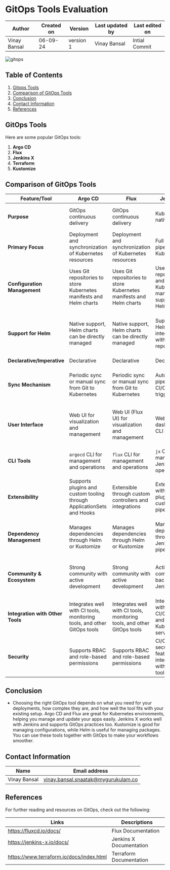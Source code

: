 # GitOps Tools Evaluation

  | Author        | Created on | Version | Last updated by | Last edited on |
  |-------------|---------|-------------|-------------|---------|
  | Vinay Bansal | 06-09-24 | version 1 | Vinay Bansal | Intial Commit |

![gitops](https://github.com/user-attachments/assets/791f74c2-ebbd-446e-802b-0fd6d1b6ae6c)

## Table of Contents

1. [Gitops Tools](#gitops-tools)
2. [Comparison of GitOps Tools](#comparison-of-gitops-tools)
3. [Conclusion](#conclusion)
4. [Contact Information](#contact-information)
5. [References](#references)


## GitOps Tools

Here are some popular GitOps tools:

1. **Argo CD**
2. **Flux**
3. **Jenkins X**
4. **Terraform**
5. **Kustomize**

## Comparison of GitOps Tools

| Feature/Tool  | Argo CD | Flux | Jenkins X | Terraform | Kustomize |
|---------------|---------|------|-----------|-----------|-----------|
| **Purpose**   | GitOps continuous delivery | GitOps continuous delivery | Kubernetes-native CI/CD | Infrastructure as Code (IaC) | Kubernetes-native configuration management |
| **Primary Focus** | Deployment and synchronization of Kubernetes resources | Deployment and synchronization of Kubernetes resources | Full CI/CD pipeline for Kubernetes | Infrastructure provisioning and management | Customization and templating of Kubernetes manifests |
| **Configuration Management** | Uses Git repositories to store Kubernetes manifests and Helm charts | Uses Git repositories to store Kubernetes manifests and Helm charts | Uses Git repositories and Kubernetes manifests, supports Helm charts | Uses configuration files (HCL) to define infrastructure | Uses YAML files to create and manage Kubernetes resource patches |
| **Support for Helm** | Native support, Helm charts can be directly managed | Native support, Helm charts can be directly managed | Supports Helm, integrates with Helm repositories | No direct support, but can provision Helm charts | Can patch Helm-generated resources, but not directly manage Helm charts |
| **Declarative/Imperative** | Declarative | Declarative | Declarative | Declarative | Declarative |
| **Sync Mechanism** | Periodic sync or manual sync from Git to Kubernetes | Periodic sync or manual sync from Git to Kubernetes | Automated pipelines with CI/CD triggers | Not directly related to sync; focuses on provisioning | Manages manifests that are then applied using `kubectl` or similar |
| **User Interface** | Web UI for visualization and management | Web UI (Flux UI) for visualization and management | Web-based dashboard, CLI tools | CLI-based tool, no native web UI | CLI-based tool, integrates with other tools for visualization |
| **CLI Tools** | `argocd` CLI for management and operations | `flux` CLI for management and operations | `jx` CLI for managing Jenkins X operations | `terraform` CLI for managing infrastructure | `kubectl kustomize` for building and applying configurations |
| **Extensibility** | Supports plugins and custom tooling through ApplicationSets and Hooks | Extensible through custom controllers and integrations | Extensible with Jenkins plugins and custom pipelines | Extensible with Terraform providers and modules | Extensible with custom patches and Kustomize functions |
| **Dependency Management** | Manages dependencies through Helm or Kustomize | Manages dependencies through Helm or Kustomize | Manages dependencies through Jenkins X pipelines | Manages dependencies through Terraform modules | Manages dependencies through resource references and overlays |
| **Community & Ecosystem** | Strong community with active development | Strong community with active development | Active community, backed by Jenkins | Large community with extensive module ecosystem | Strong community within Kubernetes ecosystem |
| **Integration with Other Tools** | Integrates well with CI tools, monitoring tools, and other GitOps tools | Integrates well with CI tools, monitoring tools, and other GitOps tools | Integrates with various CI/CD tools and Kubernetes services | Integrates with a wide range of cloud providers and services | Integrates with kubectl and other Kubernetes tools |
| **Security** | Supports RBAC and role-based permissions | Supports RBAC and role-based permissions | CI/CD security features and integration with security tools | Security through state management and secret handling | Security through Kubernetes RBAC and configurations |


## Conclusion
- Choosing the right GitOps tool depends on what you need for your deployments, how complex they are, and how well the tool fits with your existing setup. Argo CD and Flux are great for Kubernetes environments, helping you manage and update your apps easily. Jenkins X works well with Jenkins and supports GitOps practices too. Kustomize is good for managing configurations, while Helm is useful for managing packages. You can use these tools together with GitOps to make your workflows smoother.


## Contact Information

| Name | Email address|
|------|---------------------|
| Vinay Bansal | vinay.bansal.snaatak@mygurukulam.co |

## References
For further reading and resources on GitOps, check out the following:

| Links | Descriptions|
|------|---------------------|
| https://fluxcd.io/docs/ | Flux Documentation |
| https://jenkins-x.io/docs/ | Jenkins X Documentation |
| https://www.terraform.io/docs/index.html | Terraform Documentation |
